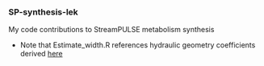 ### SP-synthesis-lek
My code contributions to StreamPULSE metabolism synthesis

- Note that Estimate_width.R references hydraulic geometry coefficients derived [here](https://github.com/lekoenig/US-hydraulic-geometry.git)
